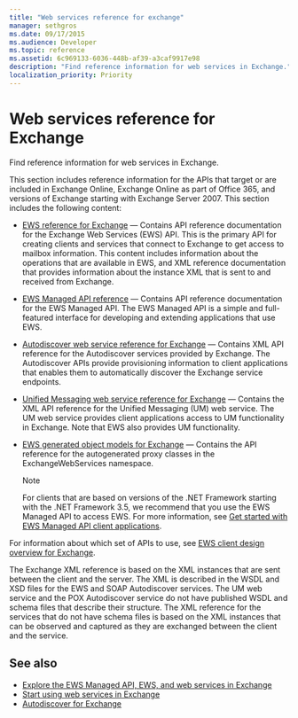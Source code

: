 ```yaml
---
title: "Web services reference for exchange"
manager: sethgros
ms.date: 09/17/2015
ms.audience: Developer
ms.topic: reference
ms.assetid: 6c969133-6036-448b-af39-a3caf9917e98
description: "Find reference information for web services in Exchange."
localization_priority: Priority
---
```


# Web services reference for Exchange

Find reference information for web services in Exchange.
  
This section includes reference information for the APIs that target or are included in Exchange Online, Exchange Online as part of Office 365, and versions of Exchange starting with Exchange Server 2007. This section includes the following content:
  
- [EWS reference for Exchange](ews-reference-for-exchange.md) — Contains API reference documentation for the Exchange Web Services (EWS) API. This is the primary API for creating clients and services that connect to Exchange to get access to mailbox information. This content includes information about the operations that are available in EWS, and XML reference documentation that provides information about the instance XML that is sent to and received from Exchange. 
    
- [EWS Managed API reference](ews-managed-api-reference-for-exchange.md) — Contains API reference documentation for the EWS Managed API. The EWS Managed API is a simple and full-featured interface for developing and extending applications that use EWS. 
    
- [Autodiscover web service reference for Exchange](autodiscover-web-service-reference-for-exchange.md) — Contains XML API reference for the Autodiscover services provided by Exchange. The Autodiscover APIs provide provisioning information to client applications that enables them to automatically discover the Exchange service endpoints. 
    
- [Unified Messaging web service reference for Exchange](unified-messaging-web-service-reference-for-exchange.md) — Contains the XML API reference for the Unified Messaging (UM) web service. The UM web service provides client applications access to UM functionality in Exchange. Note that EWS also provides UM functionality. 
    
- [EWS generated object models for Exchange](ews-generated-object-models-reference-for-exchange.md) — Contains the API reference for the autogenerated proxy classes in the ExchangeWebServices namespace. 
    
    > [!NOTE]
    > For clients that are based on versions of the .NET Framework starting with the .NET Framework 3.5, we recommend that you use the EWS Managed API to access EWS. For more information, see [Get started with EWS Managed API client applications](../exchange-web-services/get-started-with-ews-managed-api-client-applications.md). 
  
For information about which set of APIs to use, see [EWS client design overview for Exchange](../exchange-web-services/ews-client-design-overview-for-exchange.md).
  
The Exchange XML reference is based on the XML instances that are sent between the client and the server. The XML is described in the WSDL and XSD files for the EWS and SOAP Autodiscover services. The UM web service and the POX Autodiscover service do not have published WSDL and schema files that describe their structure. The XML reference for the services that do not have schema files is based on the XML instances that can be observed and captured as they are exchanged between the client and the service.
  
## See also

- [Explore the EWS Managed API, EWS, and web services in Exchange](../exchange-web-services/explore-the-ews-managed-api-ews-and-web-services-in-exchange.md)
- [Start using web services in Exchange](../exchange-web-services/start-using-web-services-in-exchange.md)
- [Autodiscover for Exchange](../exchange-web-services/autodiscover-for-exchange.md)
    

